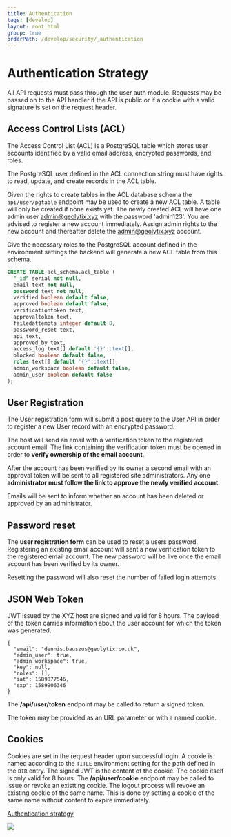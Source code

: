 ```yaml
---
title: Authentication
tags: [develop]
layout: root.html
group: true
orderPath: /develop/security/_authentication
---
```


# Authentication Strategy

All API requests must pass through the user auth module. Requests may be passed on to the API handler if the API is public or if a cookie with a valid signature is set on the request header.

## Access Control Lists (ACL)

The Access Control List \(ACL\) is a PostgreSQL table which stores user accounts identified by a valid email address, encrypted passwords, and roles.

The PostgreSQL user defined in the ACL connection string must have rights to read, update, and create records in the ACL table.

Given the rights to create tables in the ACL database schema the `api/user/pgtable` endpoint may be used to create a new ACL table. A table will only be created if none exists yet. The newly created ACL will have one admin user admin@geolytix.xyz with the password 'admin123'. You are advised to register a new account immediately. Assign admin rights to the new account and thereafter delete the admin@geolytix.xyz account.

Give the necessary roles to the PostgreSQL account defined in the environment settings the backend will generate a new ACL table from this schema.

```sql
CREATE TABLE acl_schema.acl_table (
  "_id" serial not null,
  email text not null,
  password text not null,
  verified boolean default false,
  approved boolean default false,
  verificationtoken text,
  approvaltoken text,
  failedattempts integer default 0,
  password_reset text,
  api text,
  approved_by text,
  access_log text[] default '{}'::text[],
  blocked boolean default false,
  roles text[] default '{}'::text[],
  admin_workspace boolean default false,
  admin_user boolean default false
);
```

## User Registration

The User registration form will submit a post query to the User API in order to register a new User record with an encrypted password.

The host will send an email with a verification token to the registered account email. The link containing the verification token must be opened in order to **verify ownership of the email account**.

After the account has been verified by its owner a second email with an approval token will be sent to all registered site administrators. Any one **administrator must follow the link to approve the newly verified account**.

Emails will be sent to inform whether an account has been deleted or approved by an administrator.

## Password reset

The **user registration form** can be used to reset a users password. Registering an existing email account will sent a new verification token to the registered email account. The new password will be live once the email account has been verified by its owner.

Resetting the password will also reset the number of failed login attempts.

## JSON Web Token

JWT issued by the XYZ host are signed and valid for 8 hours. The payload of the token carries information about the user account for which the token was generated.

```
{
  "email": "dennis.bauszus@geolytix.co.uk",
  "admin_user": true,
  "admin_workspace": true,
  "key": null,
  "roles": [],
  "iat": 1589877546,
  "exp": 1589906346
}
```

The **/api/user/token** endpoint may be called to return a signed token.

The token may be provided as an URL parameter or with a named cookie.

## Cookies

Cookies are set in the request header upon successful login. A cookie is named according to the `TITLE` environment setting for the path defined in the `DIR` entry. The signed JWT is the content of the cookie. The cookie itself is only valid for 8 hours. The **/api/user/cookie** endpoint may be called to issue or revoke an existting cookie. The logout process will revoke an existing cookie of the same name. This is done by setting a cookie of the same name without content to expire immediately.

[Authentication strategy](/xyz/docs/develop/security/authentication)

![](https://res.cloudinary.com/geolytix-xyz/image/upload/v1589878516/documentation/geolytix-dev-cookie.png)